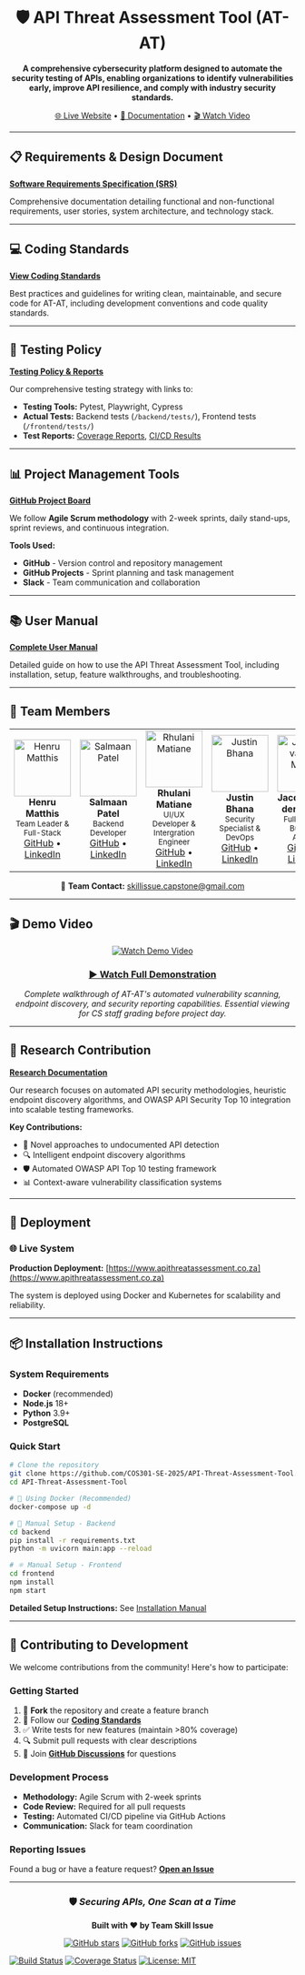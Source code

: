 <div align="center">

# 🛡️ API Threat Assessment Tool (AT-AT)

**A comprehensive cybersecurity platform designed to automate the security testing of APIs, enabling organizations to identify vulnerabilities early, improve API resilience, and comply with industry security standards.**

[🌐 Live Website](https://www.apithreatassessment.co.za) • [📖 Documentation](https://documentation.at-atdocs.pages.dev/) • [🎬 Watch Video](https://youtu.be/U67WkEOBb90)

</div>

---

## 📋 Requirements & Design Document

**[Software Requirements Specification (SRS)](https://documentation.at-atdocs.pages.dev/)**

Comprehensive documentation detailing functional and non-functional requirements, user stories, system architecture, and technology stack.

---

## 💻 Coding Standards

**[View Coding Standards](https://documentation.at-atdocs.pages.dev/reference/coding-standards)**

Best practices and guidelines for writing clean, maintainable, and secure code for AT-AT, including development conventions and code quality standards.

---

## 🧪 Testing Policy

**[Testing Policy & Reports](https://documentation.at-atdocs.pages.dev/reference/testing-policy)**

Our comprehensive testing strategy with links to:
- **Testing Tools:** Pytest, Playwright, Cypress
- **Actual Tests:** Backend tests (`/backend/tests/`), Frontend tests (`/frontend/tests/`)
- **Test Reports:** [Coverage Reports](https://coveralls.io/github/COS301-SE-2025/API-Threat-Assessment-Tool), [CI/CD Results](https://github.com/COS301-SE-2025/API-Threat-Assessment-Tool/actions)

---

## 📊 Project Management Tools

**[GitHub Project Board](https://github.com/COS301-SE-2025/API-Threat-Assessment-Tool/projects)**

We follow **Agile Scrum methodology** with 2-week sprints, daily stand-ups, sprint reviews, and continuous integration.

**Tools Used:**
- **GitHub** - Version control and repository management
- **GitHub Projects** - Sprint planning and task management
- **Slack** - Team communication and collaboration

---

## 📚 User Manual

**[Complete User Manual](https://drive.google.com/file/d/1nnZuWLJ3689Pkl85kBw2pqISen5tsMIl/view?usp=sharing)**

Detailed guide on how to use the API Threat Assessment Tool, including installation, setup, feature walkthroughs, and troubleshooting.

---

## 👥 Team Members

<table>
<tr>
<td align="center" width="20%">
<img src="https://github.com/HenruMatthis.png" width="100px;" alt="Henru Matthis"/><br />
<b>Henru Matthis</b><br />
<sub>Team Leader & Full-Stack</sub><br />
<a href="https://github.com/HenruMatthis">GitHub</a> • <a href="https://www.linkedin.com/in/henru-matthis">LinkedIn</a>
</td>
<td align="center" width="20%">
<img src="https://github.com/SalmaanPatel777.png" width="100px;" alt="Salmaan Patel"/><br />
<b>Salmaan Patel</b><br />
<sub>Backend Developer</sub><br />
<a href="https://github.com/SalmaanPatel777">GitHub</a> • <a href="https://www.linkedin.com/in/salmaan-patel">LinkedIn</a>
</td>
<td align="center" width="20%">
<img src="https://github.com/Rhulani756.png" width="100px;" alt="Rhulani Matiane"/><br />
<b>Rhulani Matiane</b><br />
<sub>UI/UX Developer & Intergration Engineer</sub><br />
<a href="https://github.com/Rhulani756">GitHub</a> • <a href="https://www.linkedin.com/in/rhulani-matiane">LinkedIn</a>
</td>
<td align="center" width="20%">
<img src="https://github.com/DragonMage899.png" width="100px;" alt="Justin Bhana"/><br />
<b>Justin Bhana</b><br />
<sub>Security Specialist & DevOps</sub><br />
<a href="https://github.com/DragonMage899">GitHub</a> • <a href="https://www.linkedin.com/in/justin-bhana">LinkedIn</a>
</td>
<td align="center" width="20%">
<img src="https://github.com/u22593048.png" width="100px;" alt="Jacques van der Merwe"/><br />
<b>Jacques van der Merwe</b><br />
<sub>Full-Stack & Business Analyst</sub><br />
<a href="https://github.com/u22593048">GitHub</a> • <a href="http://linkedin.com/in/jacques-van-der-merwe007">LinkedIn</a>
</td>
</tr>
</table>

<div align="center">

📧 **Team Contact:** [skillissue.capstone@gmail.com](mailto:skillissue.capstone@gmail.com)

</div>

---

## 🎬 Demo Video

<div align="center">

[![Watch Demo Video](frontend/src/img/YESSSS.png)](https://youtu.be/U67WkEOBb90)

### [▶️ Watch Full Demonstration](https://youtu.be/U67WkEOBb90)

*Complete walkthrough of AT-AT's automated vulnerability scanning, endpoint discovery, and security reporting capabilities. Essential viewing for CS staff grading before project day.*

</div>

---

## 🔬 Research Contribution

**[Research Documentation](https://documentation.at-atdocs.pages.dev/reference/research/)**

Our research focuses on automated API security methodologies, heuristic endpoint discovery algorithms, and OWASP API Security Top 10 integration into scalable testing frameworks.

**Key Contributions:**
- 🎯 Novel approaches to undocumented API detection
- 🔍 Intelligent endpoint discovery algorithms
- 🛡️ Automated OWASP API Top 10 testing framework
- 📊 Context-aware vulnerability classification systems

---

## 🚀 Deployment

### 🌐 Live System

**Production Deployment:** [https://www.apithreatassessment.co.za](https://www.apithreatassessment.co.za)

The system is deployed using Docker and Kubernetes for scalability and reliability.

---

## 📦 Installation Instructions

### System Requirements
- **Docker** (recommended)
- **Node.js** 18+
- **Python** 3.9+
- **PostgreSQL**

### Quick Start

```bash
# Clone the repository
git clone https://github.com/COS301-SE-2025/API-Threat-Assessment-Tool.git
cd API-Threat-Assessment-Tool

# 🐳 Using Docker (Recommended)
docker-compose up -d

# 🔧 Manual Setup - Backend
cd backend
pip install -r requirements.txt
python -m uvicorn main:app --reload

# ⚛️ Manual Setup - Frontend
cd frontend
npm install
npm start
```

**Detailed Setup Instructions:** See [Installation Manual](https://documentation.at-atdocs.pages.dev/reference/install)

---

## 🤝 Contributing to Development

We welcome contributions from the community! Here's how to participate:

### Getting Started

1. 🍴 **Fork** the repository and create a feature branch
2. 📝 Follow our **[Coding Standards](https://documentation.at-atdocs.pages.dev/reference/coding-standards)**
3. ✅ Write tests for new features (maintain >80% coverage)
4. 🔍 Submit pull requests with clear descriptions
5. 💬 Join **[GitHub Discussions](https://github.com/COS301-SE-2025/API-Threat-Assessment-Tool/discussions)** for questions

### Development Process
- **Methodology:** Agile Scrum with 2-week sprints
- **Code Review:** Required for all pull requests
- **Testing:** Automated CI/CD pipeline via GitHub Actions
- **Communication:** Slack for team coordination

### Reporting Issues
Found a bug or have a feature request? **[Open an Issue](https://github.com/COS301-SE-2025/API-Threat-Assessment-Tool/issues)**

---

<div align="center">

### 🛡️ *Securing APIs, One Scan at a Time*

**Built with ❤️ by Team Skill Issue**

[![GitHub stars](https://img.shields.io/github/stars/COS301-SE-2025/API-Threat-Assessment-Tool?style=social)](https://github.com/COS301-SE-2025/API-Threat-Assessment-Tool/stargazers)
[![GitHub forks](https://img.shields.io/github/forks/COS301-SE-2025/API-Threat-Assessment-Tool?style=social)](https://github.com/COS301-SE-2025/API-Threat-Assessment-Tool/network)
[![GitHub issues](https://img.shields.io/github/issues/COS301-SE-2025/API-Threat-Assessment-Tool)](https://github.com/COS301-SE-2025/API-Threat-Assessment-Tool/issues)

</div>

[![Build Status](https://github.com/COS301-SE-2025/API-Threat-Assessment-Tool/actions/workflows/ci.yml/badge.svg)](https://github.com/COS301-SE-2025/API-Threat-Assessment-Tool/actions)
[![Coverage Status](https://coveralls.io/repos/github/COS301-SE-2025/API-Threat-Assessment-Tool/badge.svg)](https://coveralls.io/github/COS301-SE-2025/API-Threat-Assessment-Tool)
[![License: MIT](https://img.shields.io/badge/License-MIT-yellow.svg)](./LICENSE)

